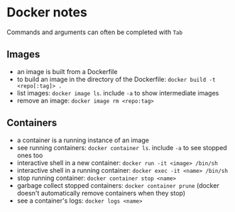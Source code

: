 # Docker notes

Commands and arguments can often be completed with `Tab`

## Images
- an image is built from a Dockerfile
- to build an image in the directory of the Dockerfile: `docker build -t <repo[:tag]> .`
- list images: `docker image ls`. include `-a` to show intermediate images
- remove an image: `docker image rm <repo:tag>`

## Containers
- a container is a running instance of an image
- see running containers: `docker container ls`. include `-a` to see stopped ones too
- interactive shell in a new container: `docker run -it <image> /bin/sh`
- interactive shell in a running container: `docker exec -it <name> /bin/sh`
- stop running container: `docker container stop <name>`
- garbage collect stopped containers: `docker container prune` (docker doesn't automatically remove containers when they stop)
- see a container's logs: `docker logs <name>`
